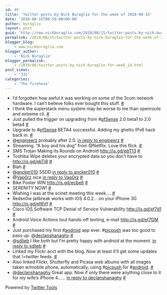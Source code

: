```yaml
---
id: 49
title: 'Twitter posts by Nick Buraglio for the week of 2010-08-15'
date: '2010-08-15T00:59:00+00:00'
author: buraglio
layout: post
guid: 'http://new.nickburaglio.com/2010/08/15/twitter-posts-by-nick-buraglio-for-the-week-of-2010-08-15/'
permalink: /2010/08/15/twitter-posts-by-nick-buraglio-for-the-week-of-2010-08-15/
blogger_blog:
    - www.nickburaglio.com
blogger_author:
    - 'Nick Buraglio'
blogger_permalink:
    - /2010/08/twitter-posts-by-nick-buraglio-for-week_14.html
post_views:
    - '331'
categories:
    - 'The firehose'
---
```


- I’d forgotten how awful it was working on some of the 3com network hardware. I can’t believe folks ever bought this stuff. [\#](http://twitter.com/buraglio/statuses/20654055484)
- I think the superstack menu system may be worse to me than openroute and extreme cli. [\#](http://twitter.com/buraglio/statuses/20654234643)
- Just pulled the trigger on upgrading from #[pfSense](http://search.twitter.com/search?q=%23pfSense) 2.0 beta1 to 2.0 beta4 [\#](http://twitter.com/buraglio/statuses/20716967415)
- Upgrade to #[pfSense](http://search.twitter.com/search?q=%23pfSense) BETA4 successful. Adding my ghetto IPv6 hack back in. [\#](http://twitter.com/buraglio/statuses/20720365569)
- @[engineerz](http://twitter.com/engineerz) probably after 2.0. [in reply to engineerz](http://twitter.com/engineerz/statuses/20723276795) [\#](http://twitter.com/buraglio/statuses/20743498450)
- Streaming. “A boy and his dog” from @Netflix. Love this flick. [\#](http://twitter.com/buraglio/statuses/20758292924)
- SMS Trojan Making its Rounds on Android <http://is.gd/ebT13> [\#](http://twitter.com/buraglio/statuses/20819971249)
- Toshiba Wipe deletes your encrypted data so you don’t have to <http://is.gd/ebTi8> [\#](http://twitter.com/buraglio/statuses/20820269015)
- Blah [\#](http://twitter.com/buraglio/statuses/20832461690)
- @[ancker010](http://twitter.com/ancker010) SSDD [in reply to ancker010](http://twitter.com/ancker010/statuses/20831181270) [\#](http://twitter.com/buraglio/statuses/20834337964)
- @[Vap0rz](http://twitter.com/Vap0rz) nice [in reply to Vap0rz](http://twitter.com/Vap0rz/statuses/20838489297) [\#](http://twitter.com/buraglio/statuses/20838782676)
- Bike Poster WIN <http://is.gd/ecbe6> [\#](http://twitter.com/buraglio/statuses/20838837190)
- SERENITY NOW! [\#](http://twitter.com/buraglio/statuses/20892062837)
- Wishing I was at the scinet meeting this week…. [\#](http://twitter.com/buraglio/statuses/20970182709)
- Redsn0w jailbreak works with iOS 4.0.2… on your iPhone 3G <http://is.gd/ef6Vf> [\#](http://twitter.com/buraglio/statuses/21013641574)
- Cisco IOS Software TCP Denial of Service Vulnerability <http://is.gd/ef7d1> [\#](http://twitter.com/buraglio/statuses/21014014998)
- Android Voice Actions tout hands-off texting, e-mail <http://is.gd/ef7GM> [\#](http://twitter.com/buraglio/statuses/21014511490)
- Just purchased my first #[android](http://search.twitter.com/search?q=%23android) app ever. #[picpush](http://search.twitter.com/search?q=%23picpush) was too good to pass up. @[declanshanaghy](http://twitter.com/declanshanaghy) [\#](http://twitter.com/buraglio/statuses/21154284513)
- @[sdlieb](http://twitter.com/sdlieb) I like both but I’m pretty happy with android at the moment. [in reply to sdlieb](http://twitter.com/sdlieb/statuses/21167159735) [\#](http://twitter.com/buraglio/statuses/21168377165)
- Linked my Flickr acct with the blog. Now at least it’ll get some updates that !=twitter feeds. [\#](http://twitter.com/buraglio/statuses/21170656478)
- Also linked Flickr, Shutterfly and Picasa web albums with all images taken w/mobile phone, automatically, using #[picpush](http://search.twitter.com/search?q=%23picpush) for #[android](http://search.twitter.com/search?q=%23android). [\#](http://twitter.com/buraglio/statuses/21170761352)
- @[declanshanaghy](http://twitter.com/declanshanaghy) Great app. Now if only there were anything close to it for my wife’s iPhone 4…… [in reply to declanshanaghy](http://twitter.com/declanshanaghy/statuses/21175709633) [\#](http://twitter.com/buraglio/statuses/21176310235)

Powered by [Twitter Tools](http://alexking.org/projects/wordpress)